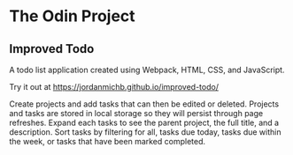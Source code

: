 # The Odin Project

## Improved Todo

A todo list application created using Webpack, HTML, CSS, and JavaScript.

Try it out at https://jordanmichb.github.io/improved-todo/

Create projects and add tasks that can then be edited or deleted. Projects and tasks are stored in local storage so they will persist through page refreshes. Expand each tasks to see the parent project, the full title, and a description. Sort tasks by filtering for all, tasks due today, tasks due within the week, or tasks that have been marked completed.
